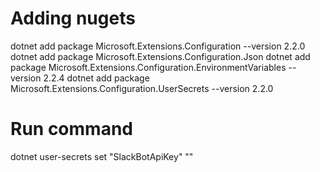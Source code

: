 # Adding nugets
dotnet add package Microsoft.Extensions.Configuration --version 2.2.0
dotnet add package Microsoft.Extensions.Configuration.Json
dotnet add package Microsoft.Extensions.Configuration.EnvironmentVariables --version 2.2.4
dotnet add package Microsoft.Extensions.Configuration.UserSecrets --version 2.2.0

# Run command
dotnet user-secrets set "SlackBotApiKey" "<key>"
